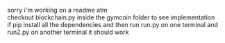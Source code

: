 sorry i'm working on a readme atm \
checkout blockchain.py inside the gymcoin folder to see implementation \
if pip install all the dependencies and then run run.py on one terminal and run2.py on another terminal it should work
